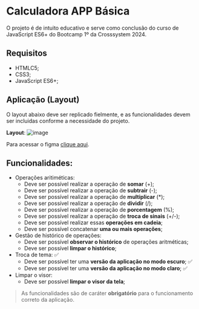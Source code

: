 # Calculadora APP Básica

O projeto é de intuito educativo e serve como conclusão do curso de JavaScript ES6+ do Bootcamp 1º da Crosssystem 2024.

## Requisitos
- HTMLC5;
- CSS3;
- JavaScript ES6+;

## Aplicação (Layout)

O layout abaixo deve ser replicado fielmente, e as funcionalidades devem ser incluidas conforme a necessidade do projeto.

**Layout**:
![image](https://github.com/andrewtechprof/calculator-app-basic/assets/170783903/169cca86-dd21-4129-b018-a6875ec1497a)

Para acessar o figma [clique aqui](https://www.figma.com/design/qTcgGtwubL6ohQjFqXsYiL/Calculator-App-UI-Kit-with-Dark-Mode-(Community)?node-id=2-2&t=QuIQ1KUpGR3KgVgF-0).

## Funcionalidades:

- Operações aritiméticas:
  - Deve ser possível realizar a operação de **somar** (+);
  - Deve ser possível realizar a operação de **subtrair** (-);
  - Deve ser possível realizar a operação de **multiplicar** (*);
  - Deve ser possível realizar a operação de **dividir** (/);
  - Deve ser possível realizar a operação de **porcentagem** (%);
  - Deve ser possível realizar a operação de **troca de sinais** (+/-);
  - Deve ser possível realizar essas **operações em cadeia**;
  - Deve ser possível concatenar **uma ou mais operações**;
- Gestão de histórico de operações:
  - Deve ser possível **observar o histórico** de operações aritméticas;
  - Deve ser possível **limpar o histórico**;
- Troca de tema: ✅
  - Deve ser possível ter uma **versão da aplicação no modo escuro**; ✅
  - Deve ser possível ter uma **versão da aplicação no modo claro**; ✅
- Limpar o visor:
  - Deve ser possível **limpar o visor da tela**;

> As funcionalidades são de caráter **obrigatório** para o funcionamento correto da aplicação.
